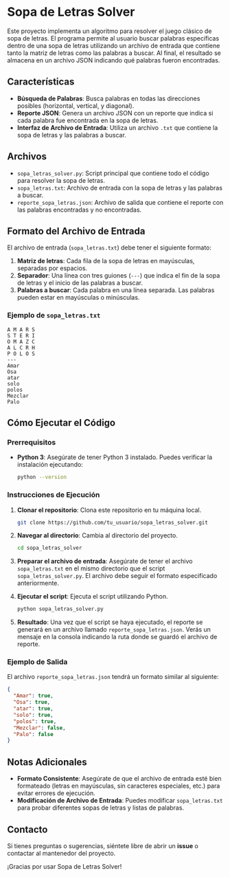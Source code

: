 # Sopa de Letras Solver

Este proyecto implementa un algoritmo para resolver el juego clásico de sopa de letras. El programa permite al usuario buscar palabras específicas dentro de una sopa de letras utilizando un archivo de entrada que contiene tanto la matriz de letras como las palabras a buscar. Al final, el resultado se almacena en un archivo JSON indicando qué palabras fueron encontradas.

## Características
- **Búsqueda de Palabras**: Busca palabras en todas las direcciones posibles (horizontal, vertical, y diagonal).
- **Reporte JSON**: Genera un archivo JSON con un reporte que indica si cada palabra fue encontrada en la sopa de letras.
- **Interfaz de Archivo de Entrada**: Utiliza un archivo `.txt` que contiene la sopa de letras y las palabras a buscar.

## Archivos
- `sopa_letras_solver.py`: Script principal que contiene todo el código para resolver la sopa de letras.
- `sopa_letras.txt`: Archivo de entrada con la sopa de letras y las palabras a buscar.
- `reporte_sopa_letras.json`: Archivo de salida que contiene el reporte con las palabras encontradas y no encontradas.

## Formato del Archivo de Entrada
El archivo de entrada (`sopa_letras.txt`) debe tener el siguiente formato:
1. **Matriz de letras**: Cada fila de la sopa de letras en mayúsculas, separadas por espacios.
2. **Separador**: Una línea con tres guiones (`---`) que indica el fin de la sopa de letras y el inicio de las palabras a buscar.
3. **Palabras a buscar**: Cada palabra en una línea separada. Las palabras pueden estar en mayúsculas o minúsculas.

### Ejemplo de `sopa_letras.txt`
```
A M A R S
S T E R I
O M A Z C
A L C R H
P O L O S
---
Amar
Osa
atar
solo
polos
Mezclar
Palo
```

## Cómo Ejecutar el Código

### Prerrequisitos
- **Python 3**: Asegúrate de tener Python 3 instalado. Puedes verificar la instalación ejecutando:
  ```sh
  python --version
  ```

### Instrucciones de Ejecución
1. **Clonar el repositorio**: Clona este repositorio en tu máquina local.
   ```sh
   git clone https://github.com/tu_usuario/sopa_letras_solver.git
   ```

2. **Navegar al directorio**: Cambia al directorio del proyecto.
   ```sh
   cd sopa_letras_solver
   ```

3. **Preparar el archivo de entrada**: Asegúrate de tener el archivo `sopa_letras.txt` en el mismo directorio que el script `sopa_letras_solver.py`. El archivo debe seguir el formato especificado anteriormente.

4. **Ejecutar el script**: Ejecuta el script utilizando Python.
   ```sh
   python sopa_letras_solver.py
   ```

5. **Resultado**: Una vez que el script se haya ejecutado, el reporte se generará en un archivo llamado `reporte_sopa_letras.json`. Verás un mensaje en la consola indicando la ruta donde se guardó el archivo de reporte.

### Ejemplo de Salida
El archivo `reporte_sopa_letras.json` tendrá un formato similar al siguiente:
```json
{
  "Amar": true,
  "Osa": true,
  "atar": true,
  "solo": true,
  "polos": true,
  "Mezclar": false,
  "Palo": false
}
```

## Notas Adicionales
- **Formato Consistente**: Asegúrate de que el archivo de entrada esté bien formateado (letras en mayúsculas, sin caracteres especiales, etc.) para evitar errores de ejecución.
- **Modificación de Archivo de Entrada**: Puedes modificar `sopa_letras.txt` para probar diferentes sopas de letras y listas de palabras.

## Contacto
Si tienes preguntas o sugerencias, siéntete libre de abrir un **issue** o contactar al mantenedor del proyecto.

¡Gracias por usar Sopa de Letras Solver!

